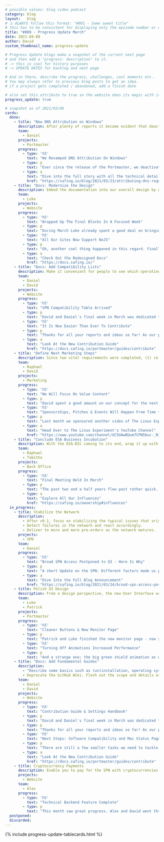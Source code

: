 ```yaml
---
# possible values: blog video podcast
category: blog
layout:   blog
# ⚠️ ALWAYS follow this format: "#001 - Some sweet title"
# this has to be consistent for displaying only the episode number or only the title
title: "#009 - Progress Update March"
date: 2021-04-08
author: David
custom_thumbnail_name: progress-update

# Progress Update blogs make a snapshot of the current next page
# and then add a "progress: description" to it.
# -> this is cool for history purposes
# -> UPDATE DATES for backlog and next page

# And in there, describe the progress, challenges, cool moments etc..
# You may always refer to previous blog posts to get an idea.
# if a project gets completed / abandoned, add a finish date

# also set this attribute to true so the website does its magic with it
progress_update: true

# snapshot as of 2021/03/06
cards:
  done:
    - title: "New DNS Attribution on Windows"
      description: After plenty of reports it became evident that deactivating the Windows DNS-Client caused a lot of issues. Find and implement a solution to attribute DNS requests to processes without deactivating the DNS-Client
      team:
        - Daniel
      projects:
        - Portmaster
      progress:
        - type: 'h5'
          text: "We Revamped DNS Attribution On Windows"
        - type: p
          text: "Ever since the release of the Portmaster, we deactivated the Windows DNS-Client since it had no documented negative impacts. But as numerous reports came about side-effects, we looked for ways how to approach this differently. Happy to have released this in March and there is a long blog post on the full journey."
        - type: a
          text: "Dive into the full story with all the technical details"
          href: "https://safing.io/blog/2021/03/23/attributing-dns-requests-on-windows/"
    - title: "Docs: Modernize the Design"
      description: Embed the documentation into our overall design by giving it a fresh new look.
      team:
        - Luke
      projects:
        - Website
      progress:
        - type: 'h5'
          text: "Wrapped Up The Final Blocks In A Focused Week"
        - type: p
          text: "During March Luke already spent a good deal on bringing the design up to speed with the rest of the website. In March's last week David and Daniel also focused on Documentation. That was the time where we could ping-pong the last adjustments of this project to then push everything out. We are happy finally having a unified design for every part of the website."
        - type: 'h5'
          text: "All Our Sites Now Support NoJS"
        - type: p
          text: "Oh, another cool thing happened in this regard. Finally the day arrived where no JavaScript is required to use any of our websites. It might add a few small features here and there - if you choose to enable it anyway - but everything is fully functional without it. CSS and HTML do the job just fine."
        - type: a
          text: "Check Out the Redesigned Docs"
          href: "https://docs.safing.io/"
    - title: "Docs: Add Compatibility Lists"
      description: Make it convenient for people to see which operating systems we support, which linux distros are compatible and which VPNs work or do not work. Make it easy for people to share their experiences with others.
      team:
        - Daniel
        - David
      projects:
        - Website
      progress:
        - type: 'h5'
          text: "VPN Compatibility Table Arrived"
        - type: p
          text: "David and Daniel's final week in March was dedicated to documentation. Next to the redesign, the Settings Handbook and the DNS Configuration Guide, we also added a table for VPN Compatibility. It is not too full yet, but with your help more reports will follow."
        - type: 'h5'
          text: "It Is Now Easier Than Ever To Contribute"
        - type: p
          text: "Thanks for all your reports and ideas so far! As our project spans over multiple projects we knew it was not very convenient to know where to report what. That is why we completely revamped the Contribution Guide with easy overviews and links where and how to participate."
        - type: a
          text: "Look At the New Contribution Guide"
          href: "https://docs.safing.io/portmaster/guides/contribute"
    - title: "Define Next Marketing Steps"
      description: Since two vital requirements were completed, (1) re-shifting communication towards the Portmaster and (2) its documentation, now focus on spreading the word again. Define the next steps and keep everyone in the loop.
      team:
        - Raphael
        - David
      projects:
        - Marketing
      progress:
        - type: 'h5'
          text: "We Will Focus On Value Content"
        - type: p
          text: "David spent a good amount on our concept for the next marketing steps. With a few different available approaches, we want to decide our main energy towards \"Value Content\". Meaning we will produce blogs which do not mainly talk about us, but about a relevant privacy or technology topic. Going in-depth and providing value to the reader we will then share the article on different platforms and only have a small plug for Safing - probably at the end of the post."
        - type: 'h5'
          text: "Sponsorships, Pitches & Events Will Happen From Time to Time Too"
        - type: p
          text: "Last month we sponsored another video of The Linux Experiment, big shout-out to all the lovely people joining from there. Events in this fashion, or smaller out-reaches online where we pitch our software in a more direct fashion will happen from time to time too. But the main focus will be to create some juicy, relevant content. On that note we also plan to cooperate with other creators - stay tuned!"
        - type: a
          text: "Head Over to The Linux Experiment's YouTube Channel"
          href: "https://www.youtube.com/channel/UC5UAwBUum7CPN5buc-_N1Fw"
    - title: "Conclude ESA Business Incubation"
      description: With the ESA-BIC coming to its end, wrap it up with the book-keeping, final reports, etc.
      team:
        - Raphael
        - Tabitha
      projects:
        - Back Office
      progress:
        - type: 'h5'
          text: "Final Meeting Held In March"
        - type: p
          text: "The past two and a half years flew past rather quick. In such moments it is always encouraging to look back and see how far we have come since. Anyway, in March we ultimately concluded the ESA Business Incubation, handing in our end-report and having our final meeting."
        - type: a
          text: "Explore All Our Influences"
          href: "https://safing.io/ownership#influences"
  in_progress:
    - title: Stabilize the Network
      description:
        - After v0.1, focus on stabilizing the typical issues that arise with early software. Fix bugs, improve performance & stability.
        - Detect failures in the network and react accordingly.
        - Deliver to more and more pre-orders as the network matures.
      projects:
        - SPN
      team:
        - Daniel
      progress:
        - type: 'h5'
          text: "Broad SPN Access Postponed to Q3 - Here Is Why"
        - type: p
          text: "A short Update on the SPN: Different factors made us prioritize Portmaster before SPN development in the second half of 2020. Since the start of 2021 we are focusing on SPN development again - by Summer a lot will have happened and you will notice all of the impact. We are sorry for this delay."
        - type: a
          text: "Dive Into the Full Blog Announcement"
          href: "https://safing.io/blog/2021/03/24/broad-spn-access-postponed-to-q3-here-is-why/"
    - title: Polish UI Design
      description: From a design perspective, the new User Interface was simply the minimal viable product. Go through each page and element in order to bring it up to speed with the concept design.
      team:
        - Luke
        - Patrick
      projects:
        - Portmaster
      progress:
        - type: 'h5'
          text: "Cleaner Buttons & New Monitor Page"
        - type: p
          text: "Patrick and Luke finished the new monitor page - now you can see all connection individually, ordered by most recent. You can also filter to only show blocked connections. We also repositioned a few buttons to make the navigation clearer."
        - type: 'h5'
          text: "Turning Off Animations Increased Performance"
        - type: p
          text: "And a strange one: the big green shield animation as well as other smaller ones was the cause for a big performance hit. Even though this is purely done with CSS, this weighed in on the CPU. Oh Electron... Nevertheless, we are happy we could speed up the UI now."
    - title: "Docs: Add Fundamental Guides"
      description:
        - "Describe some basics such as (un)installation, operating system compatibility, troubleshooting, how to contribute, etc..."
        - Deprecate the GitHub Wiki. Flesh out the scope and details as you go.
      team:
        - Daniel
        - David
      projects:
        - Website
      progress:
        - type: 'h5'
          text: "Contribution Guide & Settings Handbook"
        - type: p
          text: "David and Daniel's final week in March was dedicated to documentation. Next to the redesign, the Settings Handbook and the DNS Configuration Guide, we also added a table for VPN Compatibility and revamped our Contribution Guide."
        - type: p
          text: "Thanks for all your reports and ideas so far! As our project spans over multiple projects we knew it was not very convenient to know where to report what. That is why we completely revamped the Contribution Guide with easy overviews and links where and how to participate."
        - type: 'h5'
          text: "Next Steps: Software Compatibility and Mac Status Page"
        - type: p
          text: "There are still a few smaller tasks we need to tackle, such as the Mac Status page and fully deprecating the GitHub Wiki. But step by step, we are getting there."
        - type: a
          text: "Look At the New Contribution Guide"
          href: "https://docs.safing.io/portmaster/guides/contribute"
    - title: Cryptocurrency Payments
      description: Enable you to pay for the SPN with cryptocurrencies such as Bitcoin, Ethereum and Monero
      projects:
        - Website
      team:
        - Alex
      progress:
        - type: 'h5'
          text: "Technical Backend Feature Complete"
        - type: p
          text: "This month saw great progress. Alex and David went through the first crypto module and from a technical perspective everything is in place now. The remaining part is to polish the front end of the website so the user experience becomes smooth when paying with crypto. Not too lang to go until you all can pay with crypto currencies too."
  postponed:
  discarded:
---
```



{% include progress-update-tablecards.html %}
